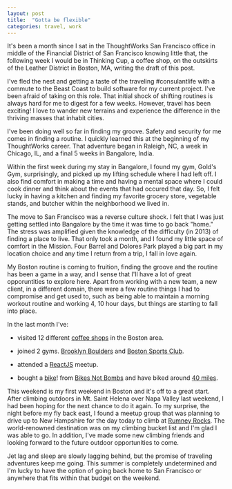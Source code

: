 ```yaml
---
layout: post
title:  "Gotta be flexible"
categories: travel, work
---
```


It's been a month since I sat in the ThoughtWorks San Francisco office in middle of the Financial District of San Francisco knowing little that, the following week I would be in Thinking Cup, a coffee shop, on the outskirts of the Leather District in Boston, MA, writing the draft of this post. 

I've fled the nest and getting a taste of the traveling #consulantlife with a commute to the Beast Coast to build software for my current project. I've been afraid of taking on this role. That initial shock of shifting routines is always hard for me to digest for a few weeks. However, travel has been exciting! I love to wander new terrains and experience the difference in the thriving masses that inhabit cities.

I've been doing well so far in finding my groove. Safety and security for me comes in finding a routine. I quickly learned this at the beginning of my ThoughtWorks career. That adventure began in Raleigh, NC, a week in Chicago, IL, and a final 5 weeks in Bangalore, India.

Within the first week during my stay in Bangalore, I found my gym, Gold's Gym, surprisingly, and picked up my lifting schedule where I had left off. I also find comfort in making a time and having a mental space where I could cook dinner and think about the events that had occured that day. So, I felt lucky in having a kitchen and finding my favorite grocery store, vegetable stands, and butcher within the neighborhood we lived in. 

The move to San Francisco was a reverse culture shock. I felt that I was just getting settled into Bangalore by the time it was time to go back "home." The stress was amplified given the knowledge of the difficulty (in 2013) of finding a place to live. That only took a month, and I found my little space of comfort in the Mission. Four Barrel and Dolores Park played a big part in my location choice and any time I return from a trip, I fall in love again.

My Boston routine is coming to fruition, finding the groove and the routine has been a game in a way, and I sense that I'll have a lot of great opporuntities to explore here. Apart from working with a new team, a new client, in a different domain, there were a few routine things I had to compromise and get used to, such as being able to maintain a morning workout routine and working 4, 10 hour days, but things are starting to fall into place.

In the last month I've: 

* visited 12 different [coffee shops](http://likescoffee.com/cafefronts) in the Boston area. 

* joined 2 gyms. [Brooklyn Boulders](http://brooklynboulders.com/somerville/) and [Boston Sports Club](https://www.mysportsclubs.com/).

* attended a [ReactJS](http://www.meetup.com/ReactJS-Boston/) meetup.

* bought a [bike](https://instagram.com/p/2YQJVMJZK2)! from [Bikes Not Bombs](https://bikesnotbombs.org/) and have biked around [40 miles](https://www.strava.com/athletes/1802729). 

This weekend is my first weekend in Boston and it's off to a great start. After climbing outdoors in Mt. Saint Helena over Napa Valley last weekend, I had been hoping for the next chance to do it again. To my surprise, the night before my fly back east, I found a meetup group that was planning to drive up to New Hampshire for the day today to climb at [Rumney Rocks](http://en.wikipedia.org/wiki/Rumney,_New_Hampshire#Rumney_Rocks). The world-renowned destination was on my climbing bucket list and I'm glad I was able to go. In addition, I've made some new climbing friends and looking forward to the future outdoor opportunities to come.

Jet lag and sleep are slowly lagging behind, but the promise of traveling adventures keep me going. This summer is completely undetermined and I'm lucky to have the option of going back home to San Francisco or anywhere that fits within that budget on the weekend.
